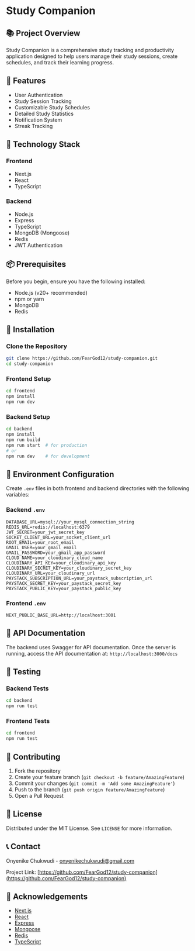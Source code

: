 # Study Companion

## 📚 Project Overview

Study Companion is a comprehensive study tracking and productivity application designed to help users manage their study sessions, create schedules, and track their learning progress.

## 🌟 Features

- User Authentication
- Study Session Tracking
- Customizable Study Schedules
- Detailed Study Statistics
- Notification System
- Streak Tracking

## 🚀 Technology Stack

### Frontend

- Next.js
- React
- TypeScript

### Backend

- Node.js
- Express
- TypeScript
- MongoDB (Mongoose)
- Redis
- JWT Authentication

## 📦 Prerequisites

Before you begin, ensure you have the following installed:

- Node.js (v20+ recommended)
- npm or yarn
- MongoDB
- Redis

## 🔧 Installation

### Clone the Repository

```bash
git clone https://github.com/FearGod12/study-companion.git
cd study-companion
```

### Frontend Setup

```bash
cd frontend
npm install
npm run dev
```

### Backend Setup

```bash
cd backend
npm install
npm run build
npm run start  # for production
# or
npm run dev    # for development
```

## 🔐 Environment Configuration

Create `.env` files in both frontend and backend directories with the following variables:

### Backend `.env`

```
DATABASE_URL=mysql://your_mysql_connection_string
REDIS_URL=redis://localhost:6379
JWT_SECRET=your_jwt_secret_key
SOCKET_CLIENT_URL=your_socket_client_url
ROOT_EMAIL=your_root_email
GMAIL_USER=your_gmail_email
GMAIL_PASSWORD=your_gmail_app_password
CLOUD_NAME=your_cloudinary_cloud_name
CLOUDINARY_API_KEY=your_cloudinary_api_key
CLOUDINARY_SECRET_KEY=your_cloudinary_secret_key
CLOUDINARY_URL=your_cloudinary_url
PAYSTACK_SUBSCRIPTION_URL=your_paystack_subscription_url
PAYSTACK_SECRET_KEY=your_paystack_secret_key
PAYSTACK_PUBLIC_KEY=your_paystack_public_key
```

### Frontend `.env`

```
NEXT_PUBLIC_BASE_URL=http://localhost:3001
```

## 📡 API Documentation

The backend uses Swagger for API documentation. Once the server is running, access the API documentation at:
`http://localhost:3000/docs`

## 🧪 Testing

### Backend Tests

```bash
cd backend
npm run test
```

### Frontend Tests

```bash
cd frontend
npm run test
```

## 🤝 Contributing

1. Fork the repository
2. Create your feature branch (`git checkout -b feature/AmazingFeature`)
3. Commit your changes (`git commit -m 'Add some AmazingFeature'`)
4. Push to the branch (`git push origin feature/AmazingFeature`)
5. Open a Pull Request

## 📝 License

Distributed under the MIT License. See `LICENSE` for more information.

## 📞 Contact

Onyenike Chukwudi - onyenikechukwudi@gmail.com

Project Link: [https://github.com/FearGod12/study-companion](https://github.com/FearGod12/study-companion)

## 🙏 Acknowledgements

- [Next.js](https://nextjs.org/)
- [React](https://reactjs.org/)
- [Express](https://expressjs.com/)
- [Mongoose](https://mongoosejs.com/)
- [Redis](https://redis.io/)
- [TypeScript](https://www.typescriptlang.org/)
